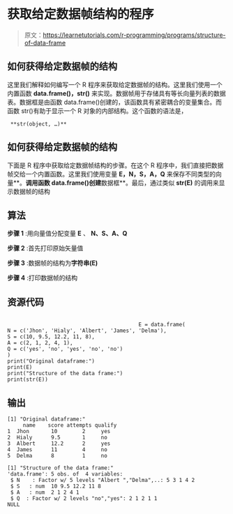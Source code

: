 # 获取给定数据帧结构的程序

> 原文：<https://learnetutorials.com/r-programming/programs/structure-of-data-frame>

## 如何获得给定数据帧的结构

这里我们解释如何编写一个 R 程序来获取给定数据帧的结构。这里我们使用一个内置函数 **data.frame()，str()** 来实现。数据帧用于存储具有等长向量列表的数据表。数据框是由函数 data.frame()创建的，该函数具有紧密耦合的变量集合。而函数 str()有助于显示一个 R 对象的内部结构。这个函数的语法是，

```
 **str(object, …)** 

```

## 如何获得给定数据帧的结构

下面是 R 程序中获取给定数据帧结构的步骤。在这个 R 程序中，我们直接把数据帧交给一个内置函数。这里我们使用变量 **E，N，S，A，Q** 来保存不同类型的向量**。**调用函数 data.frame()创建**数据框**。最后，通过类似 **str(E)** 的调用来显示数据帧的结构

## 算法

**步骤 1** :用向量值分配变量 **E** 、 **N、S、A、Q**

**步骤 2** :首先打印原始矢量值

**步骤 3** :数据帧的结构为**字符串(E)**

**步骤 4** :打印数据帧的结构

## 资源代码

```

                                          E = data.frame(
N = c('Jhon', 'Hialy', 'Albert', 'James', 'Delma'),
S = c(10, 9.5, 12.2, 11, 8),
A = c(2, 1, 2, 4, 1),
Q = c('yes', 'no', 'yes', 'no', 'no')
)
print("Original dataframe:")
print(E)
print("Structure of the data frame:")
print(str(E))

```

## 输出

```
[1] "Original dataframe:"
     name    score attempts qualify
1  Jhon       10        2     yes
2  Hialy      9.5       1     no
3  Albert     12.2      2     yes
4  James      11        4     no
5  Delma      8         1     no

[1] "Structure of the data frame:"
'data.frame': 5 obs. of  4 variables:
 $ N    : Factor w/ 5 levels "Albert ","Delma",..: 5 3 1 4 2
 $ S   : num  10 9.5 12.2 11 8
 $ A   : num  2 1 2 4 1 
 $ Q  : Factor w/ 2 levels "no","yes": 2 1 2 1 1
NULL 
```
